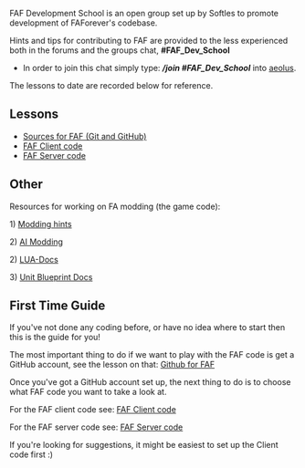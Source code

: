 FAF Development School is an open group set up by Softles to promote
development of FAForever's codebase.

Hints and tips for contributing to FAF are provided to the less
experienced both in the forums and the groups chat, **#FAF_Dev_School**

-   In order to join this chat simply type: ***/join #FAF_Dev_School***
    into [aeolus](FAF_chat "wikilink").

The lessons to date are recorded below for reference.

## Lessons

-   [Sources for FAF (Git and GitHub)](FAF_Dev_School_Git "wikilink")
-   [FAF Client code](FAF_Dev_School_Client "wikilink")
-   [FAF Server code](FAF_Dev_School_Server "wikilink")

## Other

Resources for working on FA modding (the game code):

1\) [Modding hints](Modding "wikilink")

2\) [AI Modding](AI_Modding "wikilink")

2\) [LUA-Docs](http://supcom.wikia.com/wiki/LUADOC_1.5.3599)

3\) [Unit Blueprint Docs](http://supcom.wikia.com/wiki/Blueprint)

## First Time Guide

If you've not done any coding before, or have no idea where to start
then this is the guide for you!

The most important thing to do if we want to play with the FAF code is
get a GitHub account, see the lesson on that: [Github for
FAF](FAF_Dev_School_Git "wikilink")

Once you've got a GitHub account set up, the next thing to do is to
choose what FAF code you want to take a look at.

For the FAF client code see: [FAF Client
code](FAF_Dev_School_Client "wikilink")

For the FAF server code see: [FAF Server
code](FAF_Dev_School_Server "wikilink")

If you're looking for suggestions, it might be easiest to set up the
Client code first :)
